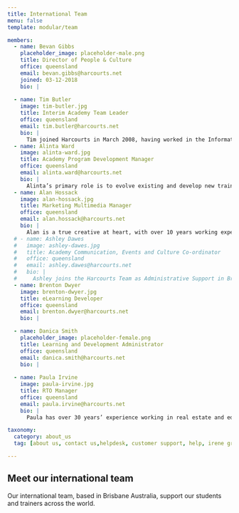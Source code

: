 ```yaml
---
title: International Team
menu: false
template: modular/team

members:
  - name: Bevan Gibbs
    placeholder_image: placeholder-male.png
    title: Director of People & Culture
    office: queensland
    email: bevan.gibbs@harcourts.net
    joined: 03-12-2018
    bio: |
      
  - name: Tim Butler
    image: tim-butler.jpg
    title: Interim Academy Team Leader
    office: queensland
    email: tim.butler@harcourts.net
    bio: |
      Tim joined Harcourts in March 2008, having worked in the Information Technology industry for over seven years as a Multimedia Developer then Interaction Designer. This has given Tim extensive experience in utilising technology to successfully deliver information and knowledge. Tim holds a Bachelor of Multimedia from Griffith University and strongly believes that technology is only useful if it makes people's lives better or easier. As the Academy's Online Learning Manager, Tim is responsible for the vison, design, development and maintenance of all Academy online systems.
  - name: Alinta Ward
    image: alinta-ward.jpg
    title: Academy Program Development Manager
    office: queensland
    email: alinta.ward@harcourts.net
    bio: |
      Alinta’s primary role is to evolve existing and develop new training programs and resources for the Academy. Alinta has worked within many roles during her time with Harcourts from administration, property management, sales & marketing, enabling her to draw from her in-the-field knowledge and experiences when developing new resources. Alinta’s aim is to ensure all our Academy Manuals, Workbooks, PowerPoints, AV, Leader’s guides and Assessment tools are comprehensive, easy to use and are readily available to our trainers.
  - name: Alan Hossack
    image: alan-hossack.jpg
    title: Marketing Multimedia Manager
    office: queensland
    email: alan.hossack@harcourts.net
    bio: |
      Alan is a true creative at heart, with over 10 years working experience across multiple industries in high paced environments. He is versatile, reliable and efficient with a strong eye for detail. Alan has a diversified skill-set encompassing Brand Management, Marketing, Design, Videography, Communications and Training. Alan works closely with Alinta to ensure that our training content both looks great and is engaging for our students.
  # - name: Ashley Dawes
  #   image: ashley-dawes.jpg
  #   title: Academy Communication, Events and Culture Co-ordinator
  #   office: queensland
  #   email: ashley.dawes@harcourts.net
  #   bio: |
  #     Ashley joins the Harcourts Team as Administrative Support in Brisbane’s Head Office. Her primary focus will be around providing quality administrative support, coordinating Academy events and promoting excellent culture within the Academy Team. With a background in administration and customer service in finance and insurance industries, Ashley is passionate about the effects that positive team culture and good communication have on the workplace, and seeks to promote these in her everyday work.
  - name: Brenton Dwyer
    image: brenton-dwyer.jpg
    title: eLearning Developer
    office: queensland
    email: brenton.dwyer@harcourts.net
    bio: |

  - name: Danica Smith
    placeholder_image: placeholder-female.png
    title: Learning and Development Administrator
    office: queensland
    email: danica.smith@harcourts.net
    bio: |
      
  - name: Paula Irvine
    image: paula-irvine.jpg
    title: RTO Manager
    office: queensland
    email: paula.irvine@harcourts.net
    bio: |
      Paula has over 30 years’ experience working in real estate and education and training. She holds a Batchelor of Arts (Adult Education), Certificate IV TAE, and has held real estate licenses in Queensland, the ACT and New South Wales. During her time as the General Manager of Property at Kaplan Professional, she developed strategic partnerships with all facets of the real estate industry to deliver real estate training and CPD. She has consistently developed and implemented initiatives that significantly improved business performance in all her education management roles. Paula’s strong leadership skills, financial management and ability to drive change has built her reputation as a professional, go-to person for any real estate training. 

taxonomy:
  category: about_us
  tag: [about us, contact us,helpdesk, customer support, help, irene green, debbie ]

---
```

## Meet our international team

Our international team, based in Brisbane Australia, support our students and trainers across the world.
